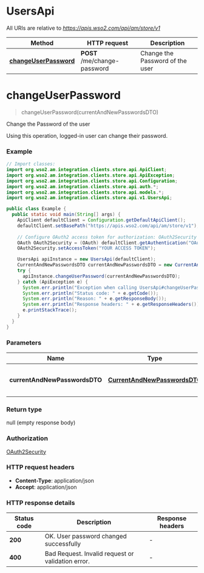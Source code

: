 # UsersApi

All URIs are relative to *https://apis.wso2.com/api/am/store/v1*

Method | HTTP request | Description
------------- | ------------- | -------------
[**changeUserPassword**](UsersApi.md#changeUserPassword) | **POST** /me/change-password | Change the Password of the user


<a name="changeUserPassword"></a>
# **changeUserPassword**
> changeUserPassword(currentAndNewPasswordsDTO)

Change the Password of the user

Using this operation, logged-in user can change their password. 

### Example
```java
// Import classes:
import org.wso2.am.integration.clients.store.api.ApiClient;
import org.wso2.am.integration.clients.store.api.ApiException;
import org.wso2.am.integration.clients.store.api.Configuration;
import org.wso2.am.integration.clients.store.api.auth.*;
import org.wso2.am.integration.clients.store.api.models.*;
import org.wso2.am.integration.clients.store.api.v1.UsersApi;

public class Example {
  public static void main(String[] args) {
    ApiClient defaultClient = Configuration.getDefaultApiClient();
    defaultClient.setBasePath("https://apis.wso2.com/api/am/store/v1");
    
    // Configure OAuth2 access token for authorization: OAuth2Security
    OAuth OAuth2Security = (OAuth) defaultClient.getAuthentication("OAuth2Security");
    OAuth2Security.setAccessToken("YOUR ACCESS TOKEN");

    UsersApi apiInstance = new UsersApi(defaultClient);
    CurrentAndNewPasswordsDTO currentAndNewPasswordsDTO = new CurrentAndNewPasswordsDTO(); // CurrentAndNewPasswordsDTO | Current and new password of the user 
    try {
      apiInstance.changeUserPassword(currentAndNewPasswordsDTO);
    } catch (ApiException e) {
      System.err.println("Exception when calling UsersApi#changeUserPassword");
      System.err.println("Status code: " + e.getCode());
      System.err.println("Reason: " + e.getResponseBody());
      System.err.println("Response headers: " + e.getResponseHeaders());
      e.printStackTrace();
    }
  }
}
```

### Parameters

Name | Type | Description  | Notes
------------- | ------------- | ------------- | -------------
 **currentAndNewPasswordsDTO** | [**CurrentAndNewPasswordsDTO**](CurrentAndNewPasswordsDTO.md)| Current and new password of the user  |

### Return type

null (empty response body)

### Authorization

[OAuth2Security](../README.md#OAuth2Security)

### HTTP request headers

 - **Content-Type**: application/json
 - **Accept**: application/json

### HTTP response details
| Status code | Description | Response headers |
|-------------|-------------|------------------|
**200** | OK. User password changed successfully |  -  |
**400** | Bad Request. Invalid request or validation error. |  -  |

